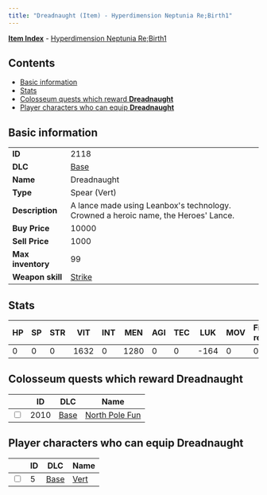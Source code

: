 ```yaml
---
title: "Dreadnaught (Item) - Hyperdimension Neptunia Re;Birth1"
---
```


[**Item Index**](/neptunia/rb1/item/index.html) - [Hyperdimension Neptunia Re;Birth1](/neptunia/rb1)

## Contents

- [Basic information](#basic-information)
- [Stats](#stats)
- [Colosseum quests which reward **Dreadnaught**](#colosseum-quests-which-reward-dreadnaught)
- [Player characters who can equip **Dreadnaught**](#player-characters-who-can-equip-dreadnaught)

## Basic information

|   |   |
| -- | -- |
| **ID** | 2118 |
| **DLC** | [Base](/neptunia/rb1/dlc/1-base.html) |
| **Name** | Dreadnaught |
| **Type** | Spear (Vert) |
| **Description** | A lance made using Leanbox's technology. Crowned a heroic name, the Heroes' Lance. |
| **Buy Price** | 10000 |
| **Sell Price** | 1000 |
| **Max inventory** | 99 |
| **Weapon skill** | [Strike](/neptunia/rb1/skill/1-803-strike.html) |


## Stats

| HP | SP | STR | VIT | INT | MEN | AGI | TEC | LUK | MOV | Fire res. | Ice res. | Wind res. | Lightning res. |
| -- | -- | --- | --- | --- | --- | --- | --- | --- | --- | --------- | -------- | --------- | -------------- |
| 0 | 0 | 0 | 1632 | 0 | 1280 | 0 | 0 | -164 | 0 | 0 | 0 | 0 | 0 |


## Colosseum quests which reward **Dreadnaught**

|    | ID | DLC | Name |
| -- | -- | --- | ---- |
| <input type="checkbox" id="rb1-colosseum-1-2010" class="trackbox" /> | 2010 | [Base](/neptunia/rb1/dlc/1-base.html) | [North Pole Fun](/neptunia/rb1/colosseum/1-2010-north-pole-fun.html) |


## Player characters who can equip **Dreadnaught**

|    | ID | DLC | Name |
| -- | -- | --- | ---- |
| <input type="checkbox" id="rb1-player-1-5" class="trackbox" /> | 5 | [Base](/neptunia/rb1/dlc/1-base.html) | [Vert](/neptunia/rb1/player/1-5-vert.html) |
